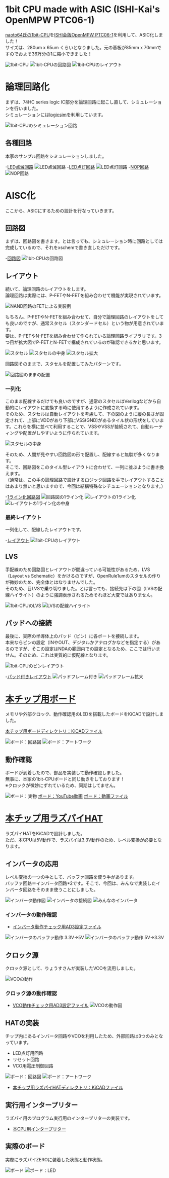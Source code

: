 # 1bit CPU made with ASIC (ISHI-Kai's OpenMPW PTC06-1)
[naoto64氏の1bit-CPU](https://naoto64.github.io/1bit-CPU/)を[ISHI会版OpenMPW PTC06-1](https://ishi-kai.org/openmpw/shuttle/ptc06/2024/07/06/shuttle_ISHI-Kai_OpenMPW-PTC06-1_start.html)を利用して、ASIC化しました！  
サイズは、280um x 65um くらいとなりました。元の基板が85mm x 70mmですのでおよそ36万分の1に縮小できました！  

 ![1bit-CPU](https://naoto64.github.io/1bit-CPU/img/implementation-example.jpg)
 ![1bit-CPUの回路図](images/xschem_1bit-CPU.png)
 ![1bit-CPUのレイアウト](images/klayout_1bit-CPU_size.png)


# 論理回路化
まずは、74HC series logic IC部分を論理回路に起こし直して、シミュレーションを行いました。  
シミュレーションには[logicsim](http://www.cburch.com/logisim/)を利用しています。  

 ![1bit-CPUのシミュレーション回路](images/logicsim_1bit-CPU.png)


## 各種回路
本家のサンプル回路をシミュレーションしました。  


-[LED点滅回路](logicsim/LED_brink.circ)
 ![LED点滅回路](images/prog_LED_brink.png)
-[LED点灯回路](logicsim/LED_flash.circ)
 ![LED点灯回路](images/prog_LED_flash.png)
-[NOP回路](logicsim/NOP.circ)
 ![NOP回路](images/prog_NOP.png)


# AISC化
ここから、ASICにするための設計を行なっていきます。  


## 回路図
まずは、回路図を書きます。とは言っても、シミュレーション時に回路としては完成しているので、それをxschemで書き直しただけです。  

-[回路図](xschem/1bit-CPU.sch)
 ![1bit-CPUの回路図](images/xschem_1bit-CPU.png)


## レイアウト
続いて、論理回路のレイアウトをします。  
論理回路は実際には、P-FETやN-FETを組み合わせて機能が実現されています。  

 ![NAND回路のFETによる実装例](https://image.itmedia.co.jp/edn/articles/1012/01/mn_ti_digitalyougo03_05.jpg)


もちろん、P-FETやN-FETを組み合わせて、自分で論理回路のレイアウトをしても良いのですが、通常スタセル（スタンダードセル）という物が用意されています。  
要は、P-FETやN-FETを組み合わせて作られている論理回路ライブラリです。3つ目が拡大図でP-FETとN-FETで構成されているのが確認できるかと思います。  

 ![スタセル](images/klayout_logic_sc_block.png)
 ![スタセルの中身](images/klayout_logic_sc.png)
 ![スタセル拡大](images/klayout_sc_zoomin.png)


回路図そのままで、スタセルを配置してみたパターンです。  

 ![回路図のままの配置](images/klayout_logic_location.png)


### 一列化
このまま配線するだけでも良いのですが、通常のスタセルはVerilogなどから自動的にレイアウトに変換する時に使用するように作成されています。  
そのため、スタセルは自動レイアウトを考慮して、下の図のように縦の長さが固定されて、上部にVDDがあり下部にVSS(GND)があるタイル状の形状をしています。これらを横に並べて利用することで、VSSやVSSが接続されて、自動ルーティングや配置がしやすいように作られています。  

 ![スタセルの中身](images/klayout_logic_sc.png)


そのため、人間が見やすい回路図の形で配置し、配線すると無駄が多くなります。  
そこで、回路図をこのタイル型レイアウトに合わせて、一列に並ぶように書き換えます。  
（通常は、この手の論理回路で設計するロジック回路を手でレイアウトすることはあまり無いと思いますので、今回は結構特殊なシチュエーションとなります。）  

-[1ライン化回路図](xschem/1bit-CPU_1line.sch)
 ![回路図の1ライン化](images/xschem_1line.png)
 ![レイアウトの1ライン化](images/klayout_1line_block.png)
 ![レイアウトの1ライン化の中身](images/klayout_1line.png)


### 最終レイアウト
一列化して、配線したレイアウトです。  

-[レイアウト](klayout/1bit-CPU.gds)
 ![1bit-CPUのレイアウト](images/klayout_1bit-CPU.png)


## LVS
手配線のため回路図とレイアウトが間違っている可能性があるため、LVS（Layout vs Schematic）をかけるのですが、OpenRule1umのスタセルの作りが微妙のため、完全体とはなりませんでした。  
そのため、目LVSで乗り切りました。とは言っても、接続先は下の図（LVSの配線ハイライト）のように強調表示されるためそれほど大変ではありません。  

 ![1bit-CPUのLVS](images/klayout_LVS.png)
 ![LVSの配線ハイライト](images/klayout_LVS_highlight.png)


## パッドへの接続
最後に、実際の半導体上のパッド（ピン）に各ポートを接続します。  
本来ならピンの設定（INやOUT、デジタルかアナログかなどを指定する）があるのですが、そこの設定はNDAの範囲内での設定となるため、ここでは行いません。そのため、これは実質的に仮配線となります。  

 ![1bit-CPUのピンレイアウト](images/pin_layout.png)

-[パッド付きレイアウト](klayout/1bit-CPU_frame.gds)
 ![パッドフレーム付き](images/klayout_frame.png)
 ![パッドフレーム拡大](images/klayout_frame_zoomin.png)


# [本チップ用ボード](kicad/1bit-CPU_board)
メモリや外部クロック、動作確認用のLEDを搭載したボードをKiCADで設計しました。  

[本チップ用ボードディレクトリ：KiCADファイル](kicad/1bit-CPU_board)

 ![ボード：回路図](images/kicad_circuit.png)
 ![ボード：アートワーク](images/kicad_artwork.png)

## 動作確認
ボードが到着したので、部品を実装して動作確認しました。  
無事に、本家の1bit-CPUボードと同じ動きをしております！  
※クロックが微妙にずれているため、同期はしてません。

 ![ボード：実物](images/1bit-CPU_board.jpg)
[ボード：YouTube動画](https://youtube.com/shorts/-G9ZElhzAAo?feature=share)
[ボード：動画ファイル](images/1bit-CPU_board.mp4)



# [本チップ用ラズパイHAT](kicad/1bit-CPU_HAT)
ラズパイHATをKiCADで設計しました。  
ただ、本CPUは5V動作で、ラズパイは3.3V動作のため、レベル変換が必要となります。  

## インバータの応用
レベル変換の一つの手として、バッファ回路を使う手があります。  
バッファ回路＝インバータ回路*2です。そこで、今回は、みんなで実装したインバータ回路をそのまま使うことにしました。  

 ![インバータ動作図](images/HAT_inverter.png)
 ![インバータの接続図](images/HAT_pins.png)
 ![みんなのインバータ](https://github.com/ishi-kai/ISHI-KAI_Multiple_Projects_OpenMPW_PTC06-1/raw/main/Submitted/all_members_layout_using.png)


### インバータの動作確認
- [インバータ動作チェック用AD3設定ファイル](kicad/1bit-CPU_HAT/Inverter_checker.dwf3work)

 ![インバータのバッファ動作 3.3V->5V](images/inverter_3to5.png)
 ![インバータのバッファ動作 5V->3.3V](images/inverter_5to3.png)
 

## クロック源
クロック源として、りょうすさんが実装したVCOを流用しました。  

 ![VCOの動作](images/VCO_5to3.png)


### クロック源の動作確認
- [VCO動作チェック用AD3設定ファイル](kicad/1bit-CPU_HAT/VCO_checker.dwf3work)
 ![VCOの動作図](images/HAT_vco.png)


## HATの実装
チップ内にあるインバータ回路やVCOを利用したため、外部回路は3つのみとなっています。  

- LED点灯用回路
- リセット回路
- VCO用電圧制御回路

 ![ボード：回路図](images/HAT_kicad_circuit.png)
 ![ボード：アートワーク](images/HAT_kicad_artwork.png)

- [本チップ用ラズパイHATディレクトリ：KiCADファイル](kicad/1bit-CPU_HAT)


## 実行用インタープリター
ラズパイ用のプログラム実行用のインタープリターの実装です。

- [本CPU用インタープリター](kicad/1bit-CPU_HAT/program/1bit-CPU_interpreter.py)


## 実際のボード
実際にラズパイZEROに装着した状態と動作状態。

 ![ボード](images/HAT_board.jpg)
 ![ボード：LED](images/HAT_board_LED.jpg)

